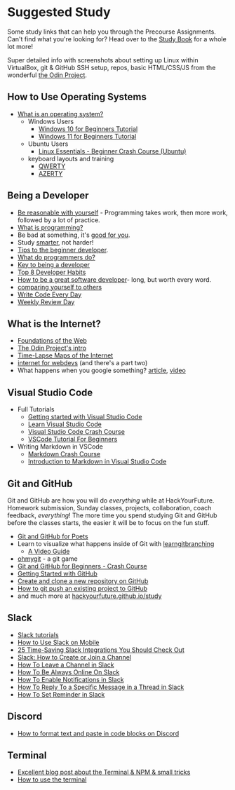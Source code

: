 # Suggested Study

Some study links that can help you through the Precourse Assignments. Can't find
what you're looking for? Head over to the
[Study Book](https://hackyourfuture.github.io/study) for a whole lot more!

Super detailed info with screenshots about setting up Linux within VirtualBox,
git & GitHub SSH setup, repos, basic HTML/CSS/JS from the wonderful
[the Odin Project](https://www.theodinproject.com/paths/foundations/courses/foundations).

## How to Use Operating Systems

- [What is an operating system?](https://edu.gcfglobal.org/en/computerbasics/understanding-operating-systems/1/)
  - Windows Users
    - [Windows 10 for Beginners Tutorial](https://www.youtube.com/watch?v=B-dYlgMMhEk&ab_channel=LearnitTraining)
    - [Windows 11 for Beginners Tutorial](https://www.youtube.com/watch?v=UKn-r3X2CLk)
  - Ubuntu Users
    - [Linux Essentials - Beginner Crash Course (Ubuntu)](https://www.youtube.com/watch?v=n_2jPbQornY&ab_channel=Herbertech)
  - keyboard layouts and training
    - [QWERTY](https://www.qwerty.expert/guest/ITMSCYRG/practice)
    - [AZERTY](https://www.typinglessons-online.com/SelectExerciseWithCharacters?GroupIndex=8)

## Being a Developer

- [Be reasonable with yourself](http://norvig.com/21-days.html) - Programming
  takes work, then more work, followed by a lot of practice.
- [What is programming?](https://shawnr.gitbooks.io/practical-introduction-to-javascript/content/what-is-programming/)
- Be bad at something, it's
  [good for you](https://www.ted.com/talks/eduardo_briceno_how_to_get_better_at_the_things_you_care_about).
- Study [smarter](https://youtu.be/Xt5qpbiqw2g?t=297), not harder!
- [Tips to the beginner developer](https://www.codementor.io/learn-programming/tips-on-becoming-a-software-engineer).
- [What do programmers do?](https://www.youtube.com/watch?v=g4a7_HH9Wbg)
- [Key to being a developer](https://medium.com/@rhamedy/key-habits-and-things-i-wish-i-knew-earlier-as-a-developer-43c9466a0407)
- [Top 8 Developer Habits](https://www.youtube.com/watch?v=DwQ7psiU23I&index=1&list=PL0zVEGEvSaeGY3RMjGo4CgMPN42_U9Glu)
- [How to be a great software developer](https://peternixey.com/post/83510597580/how-to-be-a-great-software-developer)-
  long, but worth every word.
- [comparing yourself to others](https://medium.freecodecamp.org/a-better-way-to-compare-yourself-43cf37616570)
- [Write Code Every Day](https://johnresig.com/blog/write-code-every-day/)
- [Weekly Review Day](https://www.youtube.com/watch?v=PlTrxpNaZI8)

## What is the Internet?

- [Foundations of the Web](https://shawnr.gitbooks.io/foundations-of-the-web/)
- [The Odin Project's intro](https://www.theodinproject.com/courses/web-development-101/lessons/how-does-the-web-work)
- [Time-Lapse Maps of the Internet](https://www.vox.com/a/internet-maps)
- [internet for webdevs](https://www.youtube.com/watch?v=e4S8zfLdLgQ) \(and
  there's a part two\)
- What happens when you google something?
  [article](https://github.com/alex/what-happens-when),
  [video](https://www.youtube.com/watch?v=dh406O2v_1c)

## Visual Studio Code

- Full Tutorials
  - [Getting started with Visual Studio Code](https://code.visualstudio.com/docs/introvideos/basics)
  - [Learn Visual Studio Code](https://www.youtube.com/watch?v=yjeHLSrhPao&ab_channel=CodingwithEstefania)
  - [Visual Studio Code Crash Course](https://www.youtube.com/watch?v=WPqXP_kLzpo&ab_channel=freeCodeCamp.org)
  - [VSCode Tutorial For Beginners](https://www.youtube.com/watch?v=ORrELERGIHs&ab_channel=TechWithTim)
- Writing Markdown in VSCode
  - [Markdown Crash Course](https://www.youtube.com/watch?v=HUBNt18RFbo&ab_channel=TraversyMedia)
  - [Introduction to Markdown in Visual Studio Code](https://www.youtube.com/watch?v=pTCROLZLhDM&ab_channel=JamesQQuick)

## Git and GitHub

Git and GitHub are how you will do _everything_ while at HackYourFuture.
Homework submission, Sunday classes, projects, collaboration, coach feedback,
_everything_! The more time you spend studying Git and GitHub before the classes
starts, the easier it will be to focus on the fun stuff.

- [Git and GitHub for Poets](https://www.youtube.com/playlist?list=PLRqwX-V7Uu6ZF9C0YMKuns9sLDzK6zoiV)
- Learn to visualize what happens inside of Git with
  [learngitbranching](https://learngitbranching.js.org/)
  - [A Video Guide](https://www.youtube.com/watch?v=dG0ke9vILQM)
- [ohmygit](https://ohmygit.org/) - a git game
- [Git and GitHub for Beginners - Crash Course](https://www.youtube.com/watch?v=RGOj5yH7evk&ab_channel=freeCodeCamp.org)
- [Getting Started with GitHub](https://help.github.com/en/github/getting-started-with-github)
- [Create and clone a new repository on GitHub](https://www.youtube.com/watch?v=Oz8rtnBJHlA&ab_channel=KahanDataSolutions)
- [How to git push an existing project to GitHub](https://www.theserverside.com/blog/Coffee-Talk-Java-News-Stories-and-Opinions/How-to-push-an-existing-project-to-GitHub)
- and much more at
  [hackyourfuture.github.io/study](https://hackyourfuture.github.io/study)

## Slack

- [Slack tutorials](https://www.youtube.com/playlist?list=PLbuS6lXApAH-I0Vaag2O4L5bnAtmwzZrO)
- [How to Use Slack on Mobile](https://www.youtube.com/watch?v=QAUEAUlnnCQ&ab_channel=AppOfTheDay)
- [25 Time-Saving Slack Integrations You Should Check Out](https://www.youtube.com/watch?v=Oq-Q0jh7H3o&ab_channel=Kinsta)
- [Slack: How to Create or Join a Channel](https://www.youtube.com/watch?v=-jplVzYa2QI&ab_channel=ASULearningExperience%28LX%29)
- [How To Leave a Channel in Slack](https://www.youtube.com/watch?v=XQnjfj-Hu8A&ab_channel=CheckmarkTutorials)
- [How To Be Always Online On Slack](https://www.youtube.com/watch?v=xTid1A0PAIs&list=PLbuS6lXApAH-I0Vaag2O4L5bnAtmwzZrO&index=8&ab_channel=CheckmarkTutorials)
- [How To Enable Notifications in Slack](https://www.youtube.com/watch?v=D_QDM9IoTN8&list=PLbuS6lXApAH-I0Vaag2O4L5bnAtmwzZrO&index=24&ab_channel=CheckmarkTutorials)
- [How To Reply To a Specific Message in a Thread in Slack](https://www.youtube.com/watch?v=8KE8Qnp2Beo&list=PLbuS6lXApAH-I0Vaag2O4L5bnAtmwzZrO&index=52&ab_channel=CheckmarkTutorials)
- [How To Set Reminder in Slack](https://www.youtube.com/watch?v=SCptDZbguuc&list=PLbuS6lXApAH-I0Vaag2O4L5bnAtmwzZrO&index=39&ab_channel=CheckmarkTutorials)

## Discord

- [How to format text and paste in code blocks on Discord](https://gist.github.com/matthewzring/9f7bbfd102003963f9be7dbcf7d40e51)

## Terminal

- [Excellent blog post about the Terminal & NPM & small tricks](https://www.joshwcomeau.com/javascript/terminal-for-js-devs/)
- [How to use the terminal](https://www.freecodecamp.org/news/command-line-for-beginners/)
